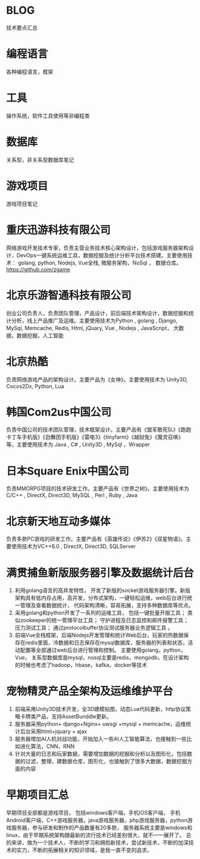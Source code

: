 # BLOG

技术要点汇总

# 编程语言

各种编程语言，框架

# 工具

操作系统，软件工具使用等非编程类

# 数据库

关系型，非关系型数据库笔记

# 游戏项目

游戏项目笔记
 


# 重庆迅游科技有限公司

网络游戏开发技术专家，负责主营业务技术核心架构设计，包括游戏服务器架构设计，DevOps一键系统运维工具，数据挖掘及统计分析平台技术搭建。主要使用技术： golang, python,  Nodejs, Vue全栈,  微服务架构，NoSql ， 数据仓库。
https://github.com/zgame

# 北京乐游智通科技有限公司
创业公司负责人，负责团队管理，产品设计，前后端技术架构设计，数据挖掘和统计分析，线上产品推广及运维。主要使用技术为Python , golang , Django, MySql,  Memcache,  Redis,  Html, jQuary,  Vue ,  Nodejs , JavaScript， 大数据，数据挖掘，人工智能 


# 北京热酷
负责网络游戏产品的架构设计。主要产品为《女神》。主要使用技术为 Unity3D, Cocos2Dx,  Python,  Lua

# 韩国Com2us中国公司

负责中国公司的技术团队管理，技术框架设计。主要产品有《盟军敢死队》《跑跑卡丁车手机版》《劲舞团手机版》《雷电3》《tinyfarm》《越狱兔》《魔灵召唤》等。主要使用技术为 Java ,  C# , Unity3D , MySql  ，Wrapper

# 日本Square Enix中国公司
负责MMORPG项目的技术研发工作。主要产品有《世界之树》。主要使用技术为C/C++ ,   DirectX, Direct3D, MySQL , Perl , Ruby , Java

# 北京新天地互动多媒体
负责多款PC游戏的研发工作。主要产品有《英雄传说》《伊苏2》《双星物语》。主要使用技术为VC++6.0 ,  DirectX, Direct3D, SQLServer


# 满贯捕鱼新版服务器引擎及数据统计后台

1.  利用golang语言的高并发特性， 开发了新版的socket游戏服务器引擎。新版架构具有低内存占用，高并发，分布式架构，一键轻松运维，web后台进行统一管理及查看数据统计， 代码架构清晰，容易拓展，支持多种数据库等优点。
2.  采用golang和python开发了一系列的运维工具， 包括一键批量开服工具； 类似zookeeper的统一管理平台工具； 守护进程及日志监控和邮件报警工具； 压力测试工具； 通过protocolbuffer协议测试服务器业务逻辑工具 。
3.  前端Vue全栈框架，后端Nodejs开发管理和统计Web后台，玩家的热数据保存在redis里面，冷数据和日志保存在mysql数据库，服务器的列表和状态，活动配置等全部通过web后台进行管理和控制。
主要使用golang，python，Vue， 关系型数据库是mysql，nosql主要是redis，mongodb，在设计架构的时候也考虑了hadoop，hbase，kafka，docker等技术

# 宠物精灵产品全架构及运维维护平台

1. 前端采用Unity3D技术开发，全3D建模贴图，动态Lua代码更新，http协议策略卡牌类产品，支持AssetBunddle更新。
2. 服务器采用python+ django+Nginx+ uwsgi +mysql + memcache，运维统计后台采用html+jquary + ajax
3. 服务器增加AI人机对战功能，开始加入一些AI人工智能算法，也接触到一些比如进化算法，CNN，RNN
4. 针对大量的日志和玩家数据，需要增加数据的挖掘和分析以及图形化，包括数据的过滤，整理，建数据仓库，图形化，也接触到了很多大数据，数据挖掘方面的内容


# 早期项目汇总

早期项目全部都是游戏项目， 包括windows客户端，手机IOS客户端， 手机Android客户端，C++游戏服务器，java游戏服务器，php游戏服务器，python游戏服务器，参与研发和制作的产品数量有20多款， 服务器系统主要是windows和linux，由于早期系统架构跟最新的流行技术已经差别很大，就不一一展开了。
总的来讲，做为一个技术人，不断的学习和拥抱新技术，尝试新技术，不断的加深技术的实力，不断的拓展相关的知识领域，是我一直不变的追求。


